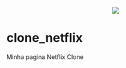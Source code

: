 <p align="center">
  <img src="https://github.com/luizmeloDev/clone_netflix/blob/main/netflixClone.gif.gif" >
</p>

# clone_netflix
Minha pagina Netflix Clone
